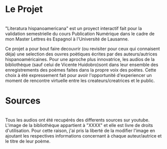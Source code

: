 # Le Projet
<br>
"Literatura hispanoamericana" est un proyect interactif fait pour la validation semestrielle du cours Publication Numérique dans le cadre de mon Master Lettres ès Espagnol à l'Université de Lausanne. 

Ce projet a pour bout faire decouvrir (ou revisiter pour ceux qui connaisent dèja) une selection des ouvres poètiques écrites par des auteurs/autrices hispanoaméricaines. Pour une aproche plus innovatrice, les audios de la bibliothèque (sauf celui de Vicente Huidobro)sont dans leur ensemble des enregistrements des poèmes faites dans la propre voix des poètes. Cette choix à été expressement fait pour avoir l'opportunité d'experiencer un moment de rencontre virtuelle entre les createurs/creatrices et le public. 

# Sources
<br>
Tous les audios ont été recupérés des differents sources sur youtube. 
L'image de la bibliothèque appartient à "XXXX" et elle est livre de droits d'utilisation. Pour cette raison, j'ai pris la liberté de la modifier l'image en ajoutant les respectives informations concernant à chaque auteur/autrice et le titre de leur poème. 



